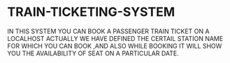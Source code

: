 # TRAIN-TICKETING-SYSTEM
IN THIS SYSTEM YOU CAN BOOK A PASSENGER TRAIN TICKET ON A LOCALHOST ACTUALLY WE HAVE DEFINED THE CERTAIL STATION NAME FOR WHICH YOU CAN BOOK ,AND ALSO WHILE BOOKING IT WILL SHOW YOU THE AVAILABILITY OF SEAT ON A PARTICULAR DATE.
